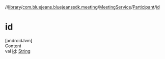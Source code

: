 //[library](../../../../index.md)/[com.bluejeans.bluejeanssdk.meeting](../../index.md)/[MeetingService](../index.md)/[Participant](index.md)/[id](id.md)



# id  
[androidJvm]  
Content  
val [id](id.md): [String](https://kotlinlang.org/api/latest/jvm/stdlib/kotlin/-string/index.html)  



